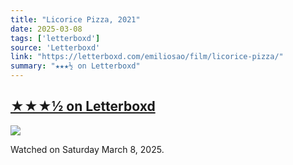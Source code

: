 ```yaml
---
title: "Licorice Pizza, 2021"
date: 2025-03-08
tags: ['letterboxd']
source: 'Letterboxd'
link: "https://letterboxd.com/emiliosao/film/licorice-pizza/"
summary: "★★★½ on Letterboxd"
---
```


## [★★★½ on Letterboxd](https://letterboxd.com/emiliosao/film/licorice-pizza/)

<p><img src="https://a.ltrbxd.com/resized/film-poster/6/4/1/0/8/6/641086-licorice-pizza-0-600-0-900-crop.jpg?v=6f08c3828c" /></p>
<p>Watched on Saturday March 8, 2025.</p>